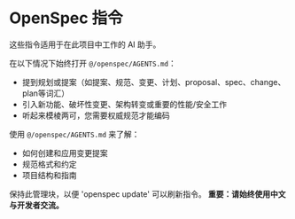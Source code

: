<!-- OPENSPEC:START -->
# OpenSpec 指令

这些指令适用于在此项目中工作的 AI 助手。

在以下情况下始终打开 `@/openspec/AGENTS.md`：

- 提到规划或提案（如提案、规范、变更、计划、proposal、spec、change、plan等词汇）
- 引入新功能、破坏性变更、架构转变或重要的性能/安全工作
- 听起来模棱两可，您需要权威规范才能编码

使用 `@/openspec/AGENTS.md` 来了解：

- 如何创建和应用变更提案
- 规范格式和约定
- 项目结构和指南

保持此管理块，以便 'openspec update' 可以刷新指令。
**重要：请始终使用中文与开发者交流。**
<!-- OPENSPEC:END -->
